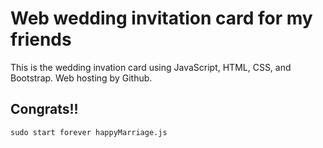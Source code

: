 # Web wedding invitation card for my friends 

This is the wedding invation card using JavaScript, HTML, CSS, and Bootstrap.
Web hosting by Github.

## Congrats!!

```
sudo start forever happyMarriage.js
```
